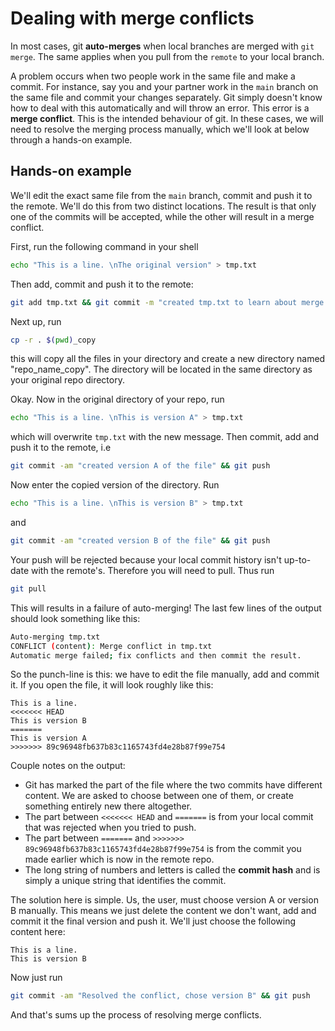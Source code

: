 # Dealing with merge conflicts

In most cases, git **auto-merges** when local branches are merged with `git merge`.
The same applies when you pull from the `remote` to your local branch.


A problem occurs when two people work in the same file and make a commit.
For instance, say you and your partner work in the `main` branch on the same file
and commit your changes separately. Git simply doesn't know how to deal with this
automatically and will throw an error. This error is a **merge conflict**.
This is the intended behaviour of git. In these cases, we will need to resolve
the merging process manually, which we'll look at below through a hands-on example.

## Hands-on example

We'll edit the exact same file from the `main` branch, commit and push it to the remote.
We'll do this from two distinct locations. The result is that only one of the commits will
be accepted, while the other will result in a merge conflict.


First, run the following command in your shell

```sh
echo "This is a line. \nThe original version" > tmp.txt
```

Then add, commit and push it to the remote:

```sh
git add tmp.txt && git commit -m "created tmp.txt to learn about merge conflicts" && git push
```

Next up, run

```sh
cp -r . $(pwd)_copy
```

this will copy all the files in your directory and create a new directory named "repo_name_copy". The directory will be located in the same directory as your original repo directory.

Okay. Now in the original directory of your repo, run

```sh
echo "This is a line. \nThis is version A" > tmp.txt
```

which will overwrite `tmp.txt` with the new message. Then commit, add and push it to the remote, i.e

```sh
git commit -am "created version A of the file" && git push
```

Now enter the copied version of the directory. Run


```sh
echo "This is a line. \nThis is version B" > tmp.txt
```
and

```sh
git commit -am "created version B of the file" && git push
```

Your push will be rejected because your local commit history isn't up-to-date with the remote's. Therefore you will need to pull. Thus run

```sh
git pull
```

This will results in a failure of auto-merging! The last few lines of the output should look something like this:

```sh
Auto-merging tmp.txt
CONFLICT (content): Merge conflict in tmp.txt
Automatic merge failed; fix conflicts and then commit the result.
```

So the punch-line is this: we have to edit the file manually, add and commit it. If you open the file, it will look roughly like this:

```
This is a line.
<<<<<<< HEAD
This is version B
=======
This is version A
>>>>>>> 89c96948fb637b83c1165743fd4e28b87f99e754
```
Couple notes on the output:
- Git has marked the part of the file where the two commits have different content. We are asked to choose between one of them, or create something entirely new there altogether.
- The part between `<<<<<<< HEAD` and `=======` is from your local commit that was rejected when you tried to push.
- The part between `=======` and `>>>>>>> 89c96948fb637b83c1165743fd4e28b87f99e754` is from the commit you made earlier which is now in the remote repo.
- The long string of numbers and letters is called the **commit hash** and is simply a unique string that identifies the commit.


The solution here is simple. Us, the user, must choose version A or version B manually. This means we just delete the content we don't want, add and commit it the final version and push it. We'll just choose the following content here:

```
This is a line.
This is version B
```

Now just run

```sh
git commit -am "Resolved the conflict, chose version B" && git push
```

And that's sums up the process of resolving merge conflicts.
